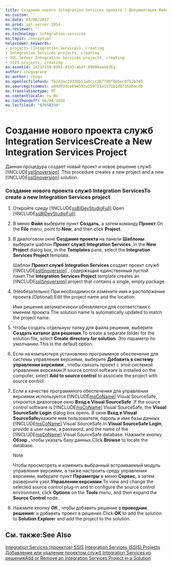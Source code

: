 ```yaml
---
title: Создание нового Integration Services проекта | Документация Майкрософт
ms.custom: ''
ms.date: 03/06/2017
ms.prod: sql-server-2014
ms.reviewer: ''
ms.technology: integration-services
ms.topic: conceptual
helpviewer_keywords:
- projects [Integration Services], creating
- Integration Services projects, creating
- SQL Server Integration Services projects, creating
- SSIS projects, creating
ms.assetid: 1e23f259-0401-4333-ab4f-89809aae63b1
author: chugugrace
ms.author: chugu
ms.openlocfilehash: f62d3ac2d33bb51a0ccc3b77d9f8b5ec0f52b345
ms.sourcegitcommit: ad4d92dce894592a259721a1571b1d8736abacdb
ms.translationtype: MT
ms.contentlocale: ru-RU
ms.lasthandoff: 08/04/2020
ms.locfileid: "87658334"
---
```

# <a name="create-a-new-integration-services-project"></a><span data-ttu-id="12cfd-102">Создание нового проекта служб Integration Services</span><span class="sxs-lookup"><span data-stu-id="12cfd-102">Create a New Integration Services Project</span></span>
  <span data-ttu-id="12cfd-103">Данная процедура создает новый проект и новое решение служб [!INCLUDE[ssISnoversion](../includes/ssisnoversion-md.md)] .</span><span class="sxs-lookup"><span data-stu-id="12cfd-103">This procedure creates a new project and a new [!INCLUDE[ssISnoversion](../includes/ssisnoversion-md.md)] solution.</span></span>  
  
### <a name="to-create-a-new-integration-services-project"></a><span data-ttu-id="12cfd-104">Создание нового проекта служб Integration Services</span><span class="sxs-lookup"><span data-stu-id="12cfd-104">To create a new Integration Services project</span></span>  
  
1.  <span data-ttu-id="12cfd-105">Откройте среду [!INCLUDE[ssBIDevStudioFull](../includes/ssbidevstudiofull-md.md)].</span><span class="sxs-lookup"><span data-stu-id="12cfd-105">Open [!INCLUDE[ssBIDevStudioFull](../includes/ssbidevstudiofull-md.md)].</span></span>  
  
2.  <span data-ttu-id="12cfd-106">В меню **Файл** выберите пункт **Создать**, а затем команду **Проект**.</span><span class="sxs-lookup"><span data-stu-id="12cfd-106">On the **File** menu, point to **New**, and then click **Project**.</span></span>  
  
3.  <span data-ttu-id="12cfd-107">В диалоговом окне **Создание проекта** на панели **Шаблоны** выберите шаблон **Проект служб Integration Services** .</span><span class="sxs-lookup"><span data-stu-id="12cfd-107">In the **New Project** dialog box, in the **Templates** pane, select the **Integration Services Project** template.</span></span>  
  
     <span data-ttu-id="12cfd-108">Шаблон **Проект служб Integration Services** создает проект служб [!INCLUDE[ssISnoversion](../includes/ssisnoversion-md.md)] , содержащий единственный пустой пакет.</span><span class="sxs-lookup"><span data-stu-id="12cfd-108">The **Integration Services Project** template creates an [!INCLUDE[ssISnoversion](../includes/ssisnoversion-md.md)] project that contains a single, empty package.</span></span>  
  
4.  <span data-ttu-id="12cfd-109">(Необязательно) При необходимости измените имя и расположение проекта.</span><span class="sxs-lookup"><span data-stu-id="12cfd-109">(Optional) Edit the project name and the location.</span></span>  
  
     <span data-ttu-id="12cfd-110">Имя решения автоматически обновляется для соответствия с именем проекта.</span><span class="sxs-lookup"><span data-stu-id="12cfd-110">The solution name is automatically updated to match the project name.</span></span>  
  
5.  <span data-ttu-id="12cfd-111">Чтобы создать отдельную папку для файла решения, выберите **Создать каталог для решения**.</span><span class="sxs-lookup"><span data-stu-id="12cfd-111">To create a separate folder for the solution file, select **Create directory for solution**.</span></span> <span data-ttu-id="12cfd-112">Это параметр по умолчанию.</span><span class="sxs-lookup"><span data-stu-id="12cfd-112">This is the default option.</span></span>  
  
6.  <span data-ttu-id="12cfd-113">Если на компьютере установлено программное обеспечение для системы управления версиями, выберите **Добавить в систему управления версиями**  , чтобы связать проект с этой системой управления версиями.</span><span class="sxs-lookup"><span data-stu-id="12cfd-113">If source control software is installed on the computer, select **Add to source control**  to associate the project with source control.</span></span>  
  
7.  <span data-ttu-id="12cfd-114">Если в качестве программного обеспечения для управления версиями используется [!INCLUDE[msCoName](../includes/msconame-md.md)] Visual SourceSafe, откроется диалоговое окно **Вход в Visual SourceSafe** .</span><span class="sxs-lookup"><span data-stu-id="12cfd-114">If the source control software is [!INCLUDE[msCoName](../includes/msconame-md.md)] Visual SourceSafe, the **Visual SourceSafe Login** dialog box opens.</span></span> <span data-ttu-id="12cfd-115">В окне **Вход в Visual SourceSafe**укажите имя пользователя, пароль и имя базы данных [!INCLUDE[msCoName](../includes/msconame-md.md)] Visual SourceSafe.</span><span class="sxs-lookup"><span data-stu-id="12cfd-115">In **Visual SourceSafe Login**, provide a user name, a password, and the name of the [!INCLUDE[msCoName](../includes/msconame-md.md)] Visual SourceSafe database.</span></span> <span data-ttu-id="12cfd-116">Нажмите кнопку **Обзор** , чтобы указать базу данных.</span><span class="sxs-lookup"><span data-stu-id="12cfd-116">Click **Browse** to locate the database.</span></span>  
  
    > [!NOTE]  
    >  <span data-ttu-id="12cfd-117">Чтобы просмотреть и изменить выбранный встраиваемый модуль управления версиями, а также настроить среду управления версиями, выберите пункт **Параметры** в меню **Сервис**, а затем разверните узел **Управление версиями**.</span><span class="sxs-lookup"><span data-stu-id="12cfd-117">To view and change the selected source control plug-in and to configure the source control environment, click **Options** on the **Tools** menu, and then expand the **Source Control** node.</span></span>  
  
8.  <span data-ttu-id="12cfd-118">Нажмите кнопку **ОК** , чтобы добавить решение в **проводник решения**r и добавить проект в решение.</span><span class="sxs-lookup"><span data-stu-id="12cfd-118">Click **OK** to add the solution to **Solution Explore**r and add the project to the solution.</span></span>  
  
## <a name="see-also"></a><span data-ttu-id="12cfd-119">См. также:</span><span class="sxs-lookup"><span data-stu-id="12cfd-119">See Also</span></span>  
 <span data-ttu-id="12cfd-120">[Integration Services &#40;проектов&#41; SSIS](integration-services-ssis-projects-and-solutions.md) </span><span class="sxs-lookup"><span data-stu-id="12cfd-120">[Integration Services &#40;SSIS&#41; Projects](integration-services-ssis-projects-and-solutions.md) </span></span>  
 [<span data-ttu-id="12cfd-121">Добавление или удаление проектом служб Integration Services из решения</span><span class="sxs-lookup"><span data-stu-id="12cfd-121">Add or Remove an Integration Services Project in a Solution</span></span>](../../2014/integration-services/add-or-remove-an-integration-services-project-in-a-solution.md)  
  
  
